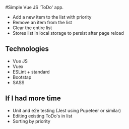 #Simple Vue JS 'ToDo' app.

- Add a new item to the list with priority
- Remove an item from the list
- Clear the entire list
- Stores list in local storage to persist after page reload

## Technologies
 - Vue JS
 - Vuex
 - ESLint + standard
 - Bootstap
 - SASS

## If I had more time
- Unit and e2e testing (Jest using Pupeteer or similar)
- Editing existing ToDo's in list
- Sorting by priority
